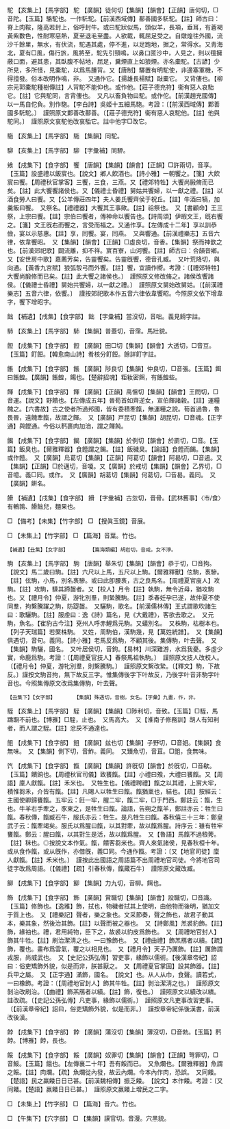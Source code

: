 <!-- { "loadSidebar": true } -->
駝	【亥集上】【馬字部】	駝	【廣韻】徒何切【集韻】【韻會】【正韻】唐何切，□音陀。【玉篇】駱駝也。一作馲駝。【前漢西域傳】鄯善國多馲駝。【註】師古曰：脊上肉鞍，隆高若封上，俗呼封牛。或曰駝狀似馬，頭似羊，長項，垂耳，有蒼褐黃紫數色，性耐寒惡熱，夏至退毛至盡。人欲載，輒屈足受之。自燉煌往外國，流沙千餘里，無水，有伏流，駝遇其處，停不進，以足跑地，掘之，常得水。又靑海北，夏有□風，傷行旅，風將至，駝先引頸鳴，以鼻口匿沙中，人見之，則以氊擁蔽口面，避其患，其臥腹不帖地，屈足，糞煙直上如狼煙。亦名橐駝。【古諺】少所見，多所怪，見橐駝，以爲馬腫背。又【唐制】驛置有明駝使，非邊塞軍機，不得擅發。俗本改明作鳴，非。　又通作它。【揚雄長楊賦】敺橐它。　又背僂也。【柳宗元郭橐駝種樹傳註】人背駝不能仰也。或作他。【莊子德充符】衞有惡人哀駘它。【註】它與駝同，言背僂也。　又凡以畜負物曰駝。或作佗。【前漢趙充國傳】以一馬自佗負。別作駞。【李白詩】吳姬十五細馬駞。考證：〔【前漢西域傳】鄴善國多馲駝。〕　謹照原文鄴善改鄯善。〔【莊子德充符】衞有惡人哀駝他。【註】他與駝同。〕　謹照原文哀駝他改哀駘它。註中他字□改它。 

駞	【亥集上】【馬字部】	駞	【集韻】同駝。

駠	【亥集上】【馬字部】	駠	【字彙補】同駵。

飨	【戌集下】【食字部】	饗	【唐韻】【集韻】【韻會】【正韻】□許兩切，音享。【玉篇】設盛禮以飯賔也。【說文】鄕人飮酒也。【詩小雅】一朝饗之。【箋】大飮賔曰饗。【周禮秋官掌客】三饗，三食，三燕。又【禮郊特牲】大饗尚腶脩而已矣。【註】此大饗饗諸侯也。又【儀禮士昏禮】舅姑共饗婦，以一獻之禮。【註】以酒食勞人曰饗。又【公羊傳莊四年】夫人姜氏饗齊侯于祝丘。【註】牛酒曰犒，加羹飯曰饗。　又祭名。【禮禮器】大饗其王事歟。【註】祫祭也。　又【書顧命】王三祭，上宗曰饗。【註】宗伯曰饗者，傳神命以饗告也。【詩周頌】伊嘏文王，旣右饗之。【箋】文王旣右而饗之，言受而福之。又通作享。【左傳成十二年】享以訓恭儉，宴以示慈惠。【註】享，同饗。宴，同燕。　又與響通。【前漢禮樂志】五音六律，依韋饗昭。　又【集韻】【韻會】【正韻】□虛良切，音香。【集韻】祭而神歆之也。【前漢郊祀歌】闢流離，抑不祥。賔百寮，山河饗。【註】師古曰：合韻音鄕。又【安世房中歌】嘉薦芳矣，告靈饗矣。告靈旣饗，德音孔臧。　又叶荒降切，與向通。【黃香九宮賦】狼弧彀弓而外饗。【註】饗，宜讀作嚮。考證：〔【禮郊特牲】大饗尚腶修而已矣。【註】此大饗之諸侯也。〕　謹照原文修改脩之。諸侯改饗諸侯。〔【儀禮士昏禮】舅始共饗婦，以一獻之禮。〕　謹照原文舅始改舅姑。〔【前漢禮樂志】五音六律，依饗。〕　謹按郊祀歌本作五音六律依韋饗昭。今照原文依下增韋字，饗下增昭字。 

飿	【補遺】【戌集】【食字部】	飿	【字彙補】當沒切，音咄。義見餶字註。

馷	【亥集上】【馬字部】	馷	【集韻】普蓋切，音霈。馬壯貌。

餖	【戌集下】【食字部】	餖	【廣韻】田□切【集韻】【韻會】大透切，□音豆。【玉篇】飣餖。【韓愈南山詩】肴核分飣餖。餘詳飣字註。

餦	【戌集下】【食字部】	餦	【廣韻】陟良切【集韻】仲良切，□音張。【玉篇】餌曰餦餭。【廣韻】餦餭，餳也。【楚辭招魂】粔籹密餌，有餦餭些。

餫	【戌集下】【食字部】	餫	【廣韻】【正韻】禹慍切【集韻】【韻會】王問切，□音運。【說文】野饋也。【左傳成五年】晉荀首如齊逆女，宣伯餫諸穀。【註】運糧餽之。【六書故】古之使者所過邦國，皆有委積牽餼，無運糧之說。荀首過魯，魯畏晉，遠餽牽餼，故謂之餫。　又【廣韻】戸昆切【集韻】胡昆切，□音魂。【正字通】與餛通。今俗以麫裹肉加洎，謂之餫飩。

餲	【戌集下】【食字部】	餲	【廣韻】【集韻】於例切【韻會】於罽切，□音。【玉篇】飯臭也。【爾雅釋器】食饐謂之餲。【註】飯穢臭。【論語】食饐而餲。【集韻】或作饐。　又【廣韻】烏葛切【集韻】【正韻】阿葛切【韻會】阿曷切，□音遏。又【集韻】【正韻】□於邁切，音嗄。又【廣韻】於戒切【集韻】【韻會】乙界切，□音噫。義□同。或作。　又【廣韻】胡葛切【集韻】何葛切，□音曷。義同。　又【廣韻】餠名。

餶	【補遺】【戌集】【食字部】	餶	【字彙補】古忽切，音骨。【武林舊事】〈巿/食〉有鵪鶉、餶飿兒，麵果也。

□	【備考】【未集】【竹字部】	□	【搜眞玉鏡】音展。

□	【未集上】【竹字部】	□	【篇海】音葉。竹也。

	【補遺】【丑集】【女字部】		【篇海類編】胡岩切，音咸。女不淨。

駒	【亥集上】【馬字部】	駒	【唐韻】舉朱切【集韻】【韻會】恭于切，□音拘。【說文】馬二歲曰駒。【註】六尺以上馬，五尺以上駒。【爾雅釋獸】伭駒，褭驂。【註】伭駒，小馬，別名褭驂。或曰此卽腰褭，古之良馬名。【周禮夏官廋人】攻駒。【註】攻駒，騬其蹄齧者。又【校人】月令【註】執駒，無令近母，猶攻駒也。又【禮月令】仲夏，游牝別羣，則縶騰駒。【註】季春妊孕已遂，故仲夏不使同羣，拘繫騰躍之駒，防踶齧。　又驪駒，歌名。【前漢儒林傳】王式謂歌吹諸生曰：歌驪駒。【註】服虔曰：逸《詩》篇名，見《大戴禮》，客欲去歌之。　又元駒，魚名。【崔豹古今注】兗州人呼赤鯉爲元駒。又蟻別名。　又株駒，枯樹本也。【列子天瑞篇】若橜株駒。　又姓，周駒伯，漢駒幾，見【萬姓統譜】。　又【集韻】俱遇切，音句。義同。【詩小雅】老馬反爲駒，不顧其後。集傳駒，叶去聲。　又【集韻】駒驪，國名。　又叶居侯切，音鉤。【易林】川深難游，水爲我憂。多虛少實，命鹿爲駒。考證：〔【周禮夏官技人】春祭馬祖執駒。〕　謹照原文技人改校人。〔【禮月令】仲夏，游牝別羣，則繫騰駒。〕　謹照原文繫改縶。〔【釋文】駒，下故反。〕謹按文駒音拘，無下故反三字。惟集傳後字下叶故反，乃後字叶音非駒字叶音也。今照集傳原文改爲集傳駒，叶去聲。 

	【丑集下】【女字部】		【集韻】殊遇切，音樹。女名。【字彙】九畫，作，非。

駤	【亥集上】【馬字部】	駤	【廣韻】【集韻】□陟利切，音致。【玉篇】□駤，馬躊蹰不前也。【博雅】□駤，止也。　又馬高大。　又【淮南子修務訓】胡人有知利者，而人謂之駤。【註】忿戾不通達也。

飷	【戌集下】【食字部】	飷	【廣韻】兹也切【集韻】子野切，□音姐。【集韻】食無味。　又【集韻】側下切，音鮓。義同。　又臻魚切，音苴。□飷，食無味。

饩	【戌集下】【食字部】	餼	【廣韻】【集韻】許旣切【韻會】於旣切，□音欷。【玉篇】饋餉也。【周禮秋官司儀】致饔餼。【註】小禮曰飧，大禮曰饔餼。又【周語】廩人獻餼。【註】禾米也。　又牲生也。【儀禮聘禮】餼之以其禮，上賔大牢，積惟芻禾，介皆有餼。【註】凡賜人以牲生曰餼。餼猶稟也，結也。【疏】按經云：主國使卿歸饔餼。五牢云：飪一牢，腥二牢，餼二牢，□于門西。鄭註云：餼，生也。牛羊右手牽之，豕東之，是牲生曰餼。論語，告朔之餼羊，鄭註亦云：牲生曰餼。春秋傳，餼臧石牛，服氏亦云：牲生。是凡牲生曰餼。春秋僖三十三年：鄭皇武子云：餼牽竭矣。服氏以爲腥曰餼，以其對牽，故以餼爲腥。詩序云：雖有牲牢饔餼。鄭云：腥曰餼，以其對生是活，故以餼爲腥。　又【魯語】馬餼不過稂莠。【註】秣也。◎按說文本作氣。餼，饋客芻米也。齊人來氣諸侯，見春秋桓十年。或从食作餼，或从旣作，亦借旣，義□同。今通作餼。考證：〔又【地官司徒】廩人獻餼。【註】禾米也。〕　謹按此出國語之周語篇不出周禮地官司徒。今將地官司徒字改爲周語。〔【儀禮】【疏】引春秋傳，餼藏石牛〕　謹照原文藏改臧。 

飹	【戌集下】【食字部】	飹	【集韻】力九切，音柳。餌也。

飾	【戌集下】【食字部】	飾	【廣韻】賞職切【集韻】【韻會】設職切，□音識。【玉篇】修飾也。【逸雅】飾，拭也，物穢者拭其上使明，由他物而後明，猶加文于質上也。　又【禮樂記】聲者，樂之象也。文采節奏，聲之飾也，故君子動其本，樂其象，然後治其飾。【註】以聲而被之器也。　又【詩鄭風】羔裘豹飾。【註】飾，緣袖也。禮，君用純物，臣下之，故裘以豹皮爲飾也。　又【周禮地官封人】飾其牛牲。【註】刷治潔淸之也。一曰豫飾也。　又【禮曲禮】飾羔鴈者以繢。【疏】飾，覆也。畫布爲雲氣，覆之以相見也。　又【禮月令】天子乃厲飾。【註】厲飾謂戎服，尚威武也。　又【史記公孫弘傳】習吏事，緣飾以儒術。【後漢章帝紀】詔曰：俗吏矯飾外貌，似是而非，朕甚厭之。　又【周禮夏官掌固】設其飾器。【註】兵甲之屬。　又【正字通】滿飾，國名。　【說文】也。从人从巾，食聲。讀若式，一曰橡飾。考證：〔【周禮地官封人】飾其牛牲。【註】剝治潔淸之也。〕　謹照原文剝治改刷治。〔【曲禮】飾羔鴈者以績。【註】飾，復也。〕　謹照原文以績改以繢。註改疏。〔【史記公孫弘傳】凡吏事，緣飾以儒術。〕　謹照原文凡吏事改習吏事。〔【前漢章帝紀】詔曰，俗吏矯飾外貌，似是而非。〕　謹按章帝紀係後漢書，前漢改後漢。 

餑	【戌集下】【食字部】	餑	【廣韻】蒲沒切【集韻】薄沒切，□音勃。【玉篇】麫餑。【博雅】餑，長也。

餒	【戌集下】【食字部】	餒	【廣韻】奴罪切【集韻】【韻會】【正韻】弩罪切，□音鮾。【玉篇】餓也。【左傳襄二十年】吾有餒而已。　又魚爛也。【爾雅釋器】魚謂之餒。【註】肉爛。【疏】魚爛從內發，故云內爛。今本內作肉，恐誤。　又同餧。【楚語】民之羸餧日日已甚。【前漢魏相傳】振乏餧。　【說文】本作餧。考證：〔又同餧。【楚語】羸餧日日已甚。〕　謹照原文羸餧上增民之二字。 

□	【未集上】【竹字部】	□	【篇海】音六。竹也。

□	【午集下】【穴字部】	□	【集韻】謨官切。音漫。穴黑貌。

